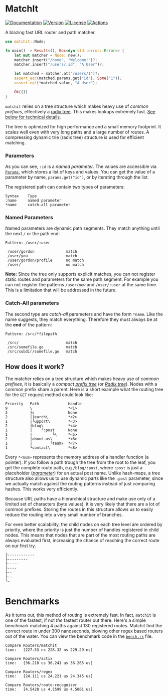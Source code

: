 # MatchIt

[![Documentation](https://img.shields.io/badge/docs-0.4.1-4d76ae?style=for-the-badge)](https://docs.rs/matchit)
[![Version](https://img.shields.io/crates/v/matchit?style=for-the-badge)](https://crates.io/crates/matchit)
[![License](https://img.shields.io/crates/l/matchit?style=for-the-badge)](https://crates.io/crates/matchit)
[![Actions](https://img.shields.io/github/workflow/status/ibraheemdev/matchit/Rust/master?style=for-the-badge)](https://github.com/ibraheemdev/matchit/actions)

A blazing fast URL router and path matcher.

```rust
use matchit::Node;

fn main() -> Result<(), Box<dyn std::error::Error>> {
    let mut matcher = Node::new();
    matcher.insert("/home", "Welcome!")?;
    matcher.insert("/users/:id", "A User")?;

    let matched = matcher.at("/users/1")?;
    assert_eq!(matched.params.get("id"), Some("1"));
    assert_eq!(*matched.value, "A User");

    Ok(())
}
```

`matchit` relies on a tree structure which makes heavy use of *common prefixes*, effectively a [radix tree](https://en.wikipedia.org/wiki/Radix_tree). This makes lookups extremely fast. [See below for technical details](#how-does-it-work).

The tree is optimized for high performance and a small memory footprint. It scales well even with very long paths and a large number of routes. A compressing dynamic trie (radix tree) structure is used for efficient matching.

### Parameters

As you can see, `:id` is a *named parameter*. The values are accessible via [`Params`](https://docs.rs/matchit/0.2.0/matchit/tree/struct.Params.html), which stores a list of keys and values. You can get the value of a parameter by name, `params.get("id")`, or by iterating through the list.

The registered path can contain two types of parameters:

```text
Syntax    Type
:name     named parameter
*name     catch-all parameter
```

### Named Parameters

Named parameters are dynamic path segments. They match anything until the next `/` or the path end:

```text
Pattern: /user/:user

 /user/gordon              match
 /user/you                 match
 /user/gordon/profile      no match
 /user/                    no match
```

**Note:** Since the tree only supports explicit matches, you can not register static routes and parameters for the same path segment. For example you can not register the patterns `/user/new` and `/user/:user` at the same time. This is a limitation that will be addressed in the future.

### Catch-All parameters

The second type are *catch-all* parameters and have the form `*name`. Like the name suggests, they match everything. Therefore they must always be at the **end** of the pattern:

```text
Pattern: /src/*filepath

 /src/                     match
 /src/somefile.go          match
 /src/subdir/somefile.go   match
```

## How does it work?

The matcher relies on a tree structure which makes heavy use of *common prefixes*, it is basically a *compact* [*prefix tree*](https://en.wikipedia.org/wiki/Trie) (or [*Radix tree*](https://en.wikipedia.org/wiki/Radix_tree)). Nodes with a common prefix share a parent. Here is a short example what the routing tree for the `GET` request method could look like:

```text
Priority   Path             Handle
9          \                *<1>
3          ├s               None
2          |├earch\         *<2>
1          |└upport\        *<3>
2          ├blog\           *<4>
1          |    └:post      None
1          |         └\     *<5>
2          ├about-us\       *<6>
1          |        └team\  *<7>
1          └contact\        *<8>
```

Every `*<num>` represents the memory address of a handler function (a pointer). If you follow a path trough the tree from the root to the leaf, you get the complete route path, e.g `/blog/:post`, where `:post` is just a placeholder ([*parameter*](#named-parameters)) for an actual post name. Unlike hash-maps, a tree structure also allows us to use dynamic parts like the `:post` parameter, since we actually match against the routing patterns instead of just comparing hashes. This works very efficiently.

Because URL paths have a hierarchical structure and make use only of a limited set of characters (byte values), it is very likely that there are a lot of common prefixes. Storing the routes in this structure allows us to easily reduce the routing into a very small number of branches.

For even better scalability, the child nodes on each tree level are ordered by priority, where the priority is just the number of handles registered in child nodes. This means that nodes that are part of the most routing paths are always evaluated first, increasing the chance of reaching the correct route on our first try.

```test
├------------
├---------
├-----
├----
├--
├--
└-
```

# Benchmarks

As it turns out, this method of routing is extremely fast. In fact, `matchit` is one of the fastest, if not *the* fastest router out there. Here's a simple benchmark matching 4 paths against 130 registered routes. Matchit find the correct route in under 300 nanoseconds, blowing other regex based routers out of the water. You can view the benchmark code in the [`bench.rs`](https://github.com/ibraheemdev/matchit/blob/master/benches/bench.rs) file. 

```text
Compare Routers/matchit 
time:   [227.53 ns 228.32 ns 229.29 ns]

Compare Routers/actix   
time:   [36.218 us 36.241 us 36.265 us]

Compare Routers/regex   
time:   [24.111 us 24.221 us 24.345 us]

Compare Routers/route-recognizer
time:   [4.5428 us 4.5599 us 4.5801 us]
```
